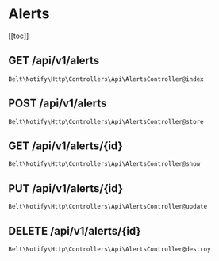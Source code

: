 # Alerts

[[toc]]

## GET /api/v1/alerts

`Belt\Notify\Http\Controllers\Api\AlertsController@index`

## POST /api/v1/alerts

`Belt\Notify\Http\Controllers\Api\AlertsController@store`

## GET /api/v1/alerts/{id}

`Belt\Notify\Http\Controllers\Api\AlertsController@show`

## PUT /api/v1/alerts/{id}

`Belt\Notify\Http\Controllers\Api\AlertsController@update`

## DELETE /api/v1/alerts/{id}

`Belt\Notify\Http\Controllers\Api\AlertsController@destroy`
